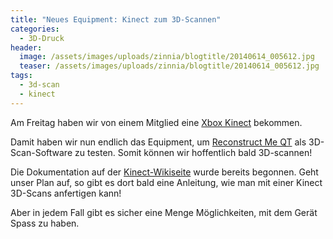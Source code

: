 ```yaml
---
title: "Neues Equipment: Kinect zum 3D-Scannen"
categories:
  - 3D-Druck
header:
  image: /assets/images/uploads/zinnia/blogtitle/20140614_005612.jpg
  teaser: /assets/images/uploads/zinnia/blogtitle/20140614_005612.jpg
tags:
  - 3d-scan
  - kinect
---
```


Am Freitag haben wir von einem Mitglied eine [Xbox Kinect](http://wiki.starship-factory.ch/Equipment/Xbox_Kinect.html) bekommen.

Damit haben wir nun endlich das Equipment, um [Reconstruct Me QT](https://code.google.com/p/reconstructme-qt/) als 3D-Scan-Software zu testen. Somit können wir hoffentlich bald 3D-scannen!

Die Dokumentation auf der [Kinect-Wikiseite](http://wiki.starship-factory.ch/Equipment/Xbox_Kinect/) wurde bereits begonnen. Geht unser Plan auf, so gibt es dort bald eine Anleitung, wie man mit einer Kinect 3D-Scans anfertigen kann!

Aber in jedem Fall gibt es sicher eine Menge Möglichkeiten, mit dem Gerät Spass zu haben.
